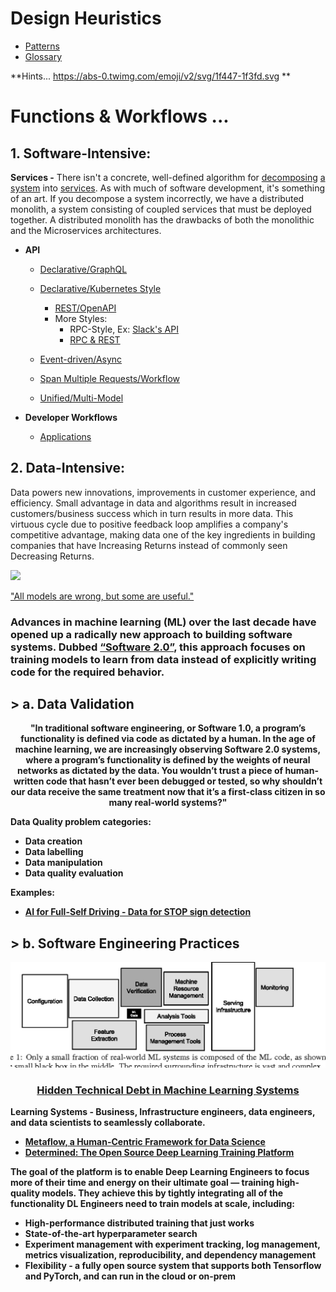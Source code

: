 # Design Heuristics
* [Patterns](Design%20Patterns.md)
* [Glossary](Terminology.md)

**Hints... https://abs-0.twimg.com/emoji/v2/svg/1f447-1f3fd.svg **


# Functions & Workflows ...

## 1. Software-Intensive:
**Services -** 
There isn't a concrete, well-defined algorithm for [decomposing](https://blog.acolyer.org/2016/09/05/on-the-criteria-to-be-used-in-decomposing-systems-into-modules/) [a system](https://queue.acm.org/detail.cfm?id=3395214) into [services](Modeling.md). As with much of software development, it's something of an art. If you decompose a system incorrectly, we have a distributed monolith, a system consisting of coupled services that must be deployed together. A distributed monolith has the drawbacks of both the monolithic and the Microservices architectures.
   
 * **API**
   * [Declarative/GraphQL](GraphQL.md)  
   * [Declarative/Kubernetes Style](https://kubernetes.io/docs/concepts/overview/kubernetes-api/)  
     * [REST/OpenAPI](https://github.com/OAI/OpenAPI-Specification/)
     * More Styles:
       * RPC-Style, Ex: [Slack's API](https://api.slack.com/web)
       * [RPC & REST](https://cloud.google.com/blog/products/api-management/understanding-grpc-openapi-and-rest-and-when-to-use-them)
   * [Event-driven/Async](https://www.asyncapi.com/)
   * [Span Multiple Requests/Workflow](https://cadenceworkflow.io/)
   
   * [Unified/Multi-Model](http://www.mm-adt.org/)
  
 * **Developer Workflows** 
      * [Applications](Run.md)
      
## 2. Data-Intensive:
Data powers new innovations, improvements in customer experience, and efficiency. Small advantage in data and algorithms result in increased customers/business success which in turn results in more data. This virtuous cycle due to positive feedback loop amplifies a company's competitive advantage, making data one of the key ingredients in building companies that have Increasing Returns instead of commonly seen Decreasing Returns.

![](https://miro.medium.com/max/1372/1*zOp70MCQ-uhaS7lUVAhATA.png)

<p> <a href="https://www.itsonlyamodel.com/">"All models are wrong, but some are useful."</a> </p>

### Advances in machine learning (ML) over the last decade have opened up a radically new approach to building software systems. Dubbed [“Software 2.0”](https://medium.com/@karpathy/software-2-0-a64152b37c35), this approach focuses on training models to learn from data instead of explicitly writing code for the required behavior. 
## > a. Data Validation
<p align="center"> <b> "In traditional software engineering, or Software 1.0, a program’s functionality is defined via code as dictated by a human. In the age of machine learning, we are increasingly observing Software 2.0 systems, where a program’s functionality is defined by the weights of neural networks as dictated by the data. You wouldn’t trust a piece of human-written code that hasn’t ever been debugged or tested, so why shouldn’t our data receive the same treatment now that it’s a first-class citizen in so many real-world systems?"

Data Quality problem categories:
- Data creation
- Data labelling
- Data manipulation
- Data quality evaluation 

**Examples:**
* [AI for Full-Self Driving - Data for STOP sign detection](https://www.youtube.com/watch?v=hx7BXih7zx8)

## > b. Software Engineering Practices
![](../images/Hidden%20Technical%20Debt%20in%20ML%20Systems.png)
### <p align="center"> [Hidden Technical Debt in Machine Learning Systems](https://papers.nips.cc/paper/5656-hidden-technical-debt-in-machine-learning-systems.pdf) </p>
   
**Learning Systems** - Business, Infrastructure engineers, data engineers, and data scientists to seamlessly collaborate. 
* [Metaflow, a Human-Centric Framework for Data Science](https://netflixtechblog.com/open-sourcing-metaflow-a-human-centric-framework-for-data-science-fa72e04a5d9)
* [Determined: The Open Source Deep Learning Training Platform](https://determined.ai/developers/)

The goal of the platform is to enable Deep Learning Engineers to focus more of their time and energy on their ultimate goal — training high-quality models. They achieve this by tightly integrating all of the functionality DL Engineers need to train models at scale, including:
- High-performance distributed training that just works
- State-of-the-art hyperparameter search
- Experiment management with experiment tracking, log management, metrics visualization, reproducibility, and dependency management
- Flexibility - a fully open source system that supports both Tensorflow and PyTorch, and can run in the cloud or on-prem

